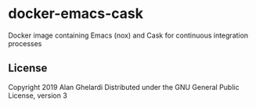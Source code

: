 # docker-emacs-cask

Docker image containing Emacs (nox) and Cask for continuous integration processes

## License

Copyright 2019 Alan Ghelardi
Distributed under the GNU General Public License, version 3
